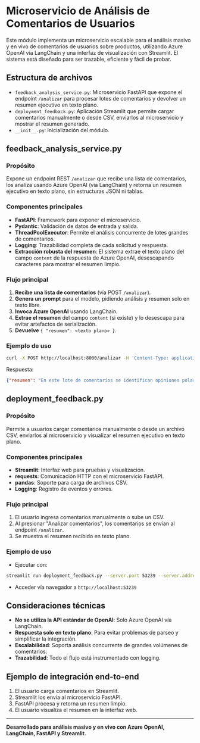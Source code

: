 # Microservicio de Análisis de Comentarios de Usuarios

Este módulo implementa un microservicio escalable para el análisis masivo y en vivo de comentarios de usuarios sobre productos, utilizando Azure OpenAI vía LangChain y una interfaz de visualización con Streamlit. El sistema está diseñado para ser trazable, eficiente y fácil de probar.

## Estructura de archivos

- `feedback_analysis_service.py`: Microservicio FastAPI que expone el endpoint `/analizar` para procesar lotes de comentarios y devolver un resumen ejecutivo en texto plano.
- `deployment_feedback.py`: Aplicación Streamlit que permite cargar comentarios manualmente o desde CSV, enviarlos al microservicio y mostrar el resumen generado.
- `__init__.py`: Inicialización del módulo.

## feedback_analysis_service.py

### Propósito
Expone un endpoint REST `/analizar` que recibe una lista de comentarios, los analiza usando Azure OpenAI (vía LangChain) y retorna un resumen ejecutivo en texto plano, sin estructuras JSON ni tablas.

### Componentes principales
- **FastAPI**: Framework para exponer el microservicio.
- **Pydantic**: Validación de datos de entrada y salida.
- **ThreadPoolExecutor**: Permite el análisis concurrente de lotes grandes de comentarios.
- **Logging**: Trazabilidad completa de cada solicitud y respuesta.
- **Extracción robusta del resumen**: El sistema extrae el texto plano del campo `content` de la respuesta de Azure OpenAI, desescapando caracteres para mostrar el resumen limpio.

### Flujo principal
1. **Recibe una lista de comentarios** (vía POST `/analizar`).
2. **Genera un prompt** para el modelo, pidiendo análisis y resumen solo en texto libre.
3. **Invoca Azure OpenAI** usando LangChain.
4. **Extrae el resumen** del campo `content` (si existe) y lo desescapa para evitar artefactos de serialización.
5. **Devuelve** `{ "resumen": <texto plano> }`.

### Ejemplo de uso
```bash
curl -X POST http://localhost:8000/analizar -H 'Content-Type: application/json' -d '{"comentarios": ["Muy buen producto", "No me gustó"]}'
```
Respuesta:
```json
{"resumen": "En este lote de comentarios se identifican opiniones polarizadas..."}
```

## deployment_feedback.py

### Propósito
Permite a usuarios cargar comentarios manualmente o desde un archivo CSV, enviarlos al microservicio y visualizar el resumen ejecutivo en texto plano.

### Componentes principales
- **Streamlit**: Interfaz web para pruebas y visualización.
- **requests**: Comunicación HTTP con el microservicio FastAPI.
- **pandas**: Soporte para carga de archivos CSV.
- **Logging**: Registro de eventos y errores.

### Flujo principal
1. El usuario ingresa comentarios manualmente o sube un CSV.
2. Al presionar "Analizar comentarios", los comentarios se envían al endpoint `/analizar`.
3. Se muestra el resumen recibido en texto plano.

### Ejemplo de uso
- Ejecutar con:
```bash
streamlit run deployment_feedback.py --server.port 53239 --server.address 0.0.0.0
```
- Acceder vía navegador a `http://localhost:53239`

## Consideraciones técnicas
- **No se utiliza la API estándar de OpenAI**: Solo Azure OpenAI vía LangChain.
- **Respuesta solo en texto plano**: Para evitar problemas de parseo y simplificar la integración.
- **Escalabilidad**: Soporta análisis concurrente de grandes volúmenes de comentarios.
- **Trazabilidad**: Todo el flujo está instrumentado con logging.

## Ejemplo de integración end-to-end
1. El usuario carga comentarios en Streamlit.
2. Streamlit los envía al microservicio FastAPI.
3. FastAPI procesa y retorna un resumen limpio.
4. El usuario visualiza el resumen en la interfaz web.

---

**Desarrollado para análisis masivo y en vivo con Azure OpenAI, LangChain, FastAPI y Streamlit.**
